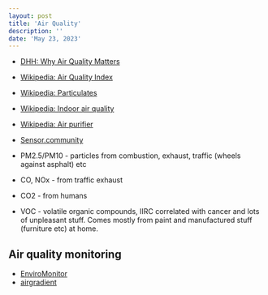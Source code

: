 ```yaml
---
layout: post
title: 'Air Quality'
description: ''
date: 'May 23, 2023'
---
```



- [DHH: Why Air Quality Matters](https://youtu.be/MRqh8oLY7Ik)
- [Wikipedia: Air Quality Index](https://en.wikipedia.org/wiki/Air_quality_index)
- [Wikipedia: Particulates](https://en.wikipedia.org/wiki/Particulates)
- [Wikipedia: Indoor air quality](https://en.wikipedia.org/wiki/Indoor_air_quality)
- [Wikipedia: Air purifier](https://en.wikipedia.org/wiki/Air_purifier)
- [Sensor.community](https://sensor.community/en/)

- PM2.5/PM10 - particles from combustion, exhaust, traffic (wheels against asphalt) etc
- CO, NOx - from traffic exhaust
- CO2 - from humans
- VOC - volatile organic compounds, IIRC correlated with cancer and lots of unpleasant stuff. Comes mostly from paint and manufactured stuff (furniture etc) at home.

## Air quality monitoring

- [EnviroMonitor](https://enviromonitor.github.io/)
- [airgradient](https://www.airgradient.com/)
